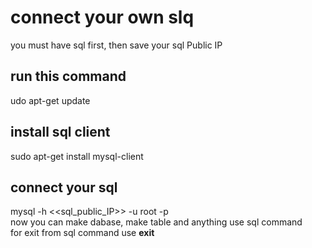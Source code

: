# connect your own slq
you must have sql first, then save your sql Public IP

run this command
--
udo apt-get update

install sql client
--
sudo apt-get install mysql-client

connect your sql
--
mysql -h <<sql_public_IP>> -u root -p
<br>
now you can make dabase, make table and anything use sql command
<br>
for exit from sql command use <b>exit</b>
